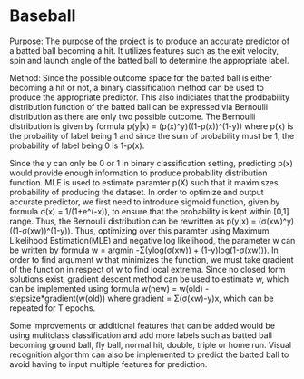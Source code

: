 # Baseball

Purpose: 
The purpose of the project is to produce an accurate predictor of a batted ball becoming a hit. It utilizes features such as the exit velocity, spin and launch angle of the batted ball to determine the appropriate label.

Method: 
Since the possible outcome space for the batted ball is either becoming a hit or not, a binary classification method can be used to produce the appropriate predictor. This also indiciates that the prodbability distribution function of the batted ball can be expressed via Bernoulli distribution as there are only two possible outcome. The Bernoulli distribution is given by formula p(y|x) = (p(x)^y)((1-p(x))^(1-y)) where p(x) is the probaility of label being 1 and since the sum of probability must be 1, the probability of label being 0 is 1-p(x). 

Since the y can only be 0 or 1 in binary classification setting, predicting p(x) would provide enough information to produce probability distribution function. MLE is used to estimate paramter p(X) such that it maximiszes probability of producing the dataset. In order to optimize and output accurate predictor, we first need to introduce sigmoid function, given by formula σ(x) = 1/(1+e^(-x)), to ensure that the probability is kept within [0,1] range. Thus, the Bernoulli distribution can be rewritten as p(y|x) = (σ(xw)^y)((1-σ(xw))^(1-y)). Thus, optimizing over this paramter using Maximum Likelihood Estimation(MLE) and negative log likelihood, the parameter w can be written by formula w = argmin -Σ(ylog(σ(xw)) + (1-y)log(1-σ(xw))). In order to find argument w that minimizes the function, we must take gradient of the function in respect of w to find local extrema. Since no closed form solutions exist, gradient descent method can be used to estimate w, which can be implemented using formula w(new) = w(old) - stepsize*gradient(w(old)) where gradient = Σ(σ(xw)-y)x, which can be repeated for T epochs.

Some improvements or additional features that can be added would be using mulitclass classification and add more labels such as batted ball becoming ground ball, fly ball, normal hit, double, triple or home run. Visual recognition algorithm can also be implemented to predict the batted ball to avoid having to input multiple features for prediction. 
